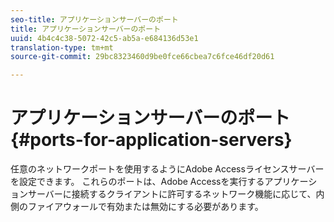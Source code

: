 ```yaml
---
seo-title: アプリケーションサーバーのポート
title: アプリケーションサーバーのポート
uuid: 4b4c4c38-5072-42c5-ab5a-e684136d53e1
translation-type: tm+mt
source-git-commit: 29bc8323460d9be0fce66cbea7c6fce46df20d61

---
```



# アプリケーションサーバーのポート{#ports-for-application-servers}

任意のネットワークポートを使用するようにAdobe Accessライセンスサーバーを設定できます。 これらのポートは、Adobe Accessを実行するアプリケーションサーバーに接続するクライアントに許可するネットワーク機能に応じて、内側のファイアウォールで有効または無効にする必要があります。
